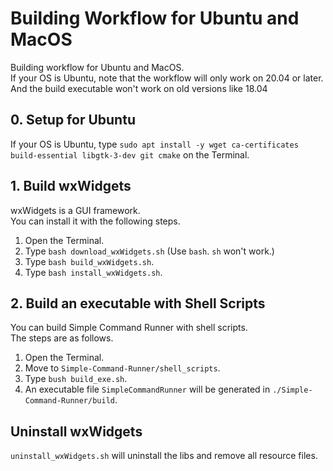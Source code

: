 # Building Workflow for Ubuntu and MacOS
Building workflow for Ubuntu and MacOS.<br>
If your OS is Ubuntu, note that the workflow will only work on 20.04 or later.<br>
And the build executable won't work on old versions like 18.04

## 0. Setup for Ubuntu
If your OS is Ubuntu, type `sudo apt install -y wget ca-certificates build-essential libgtk-3-dev git cmake` on the Terminal.

## 1. Build wxWidgets
wxWidgets is a GUI framework.<br>
You can install it with the following steps.

1. Open the Terminal.
2. Type `bash download_wxWidgets.sh` (Use `bash`. `sh` won't work.)
3. Type `bash build_wxWidgets.sh`.
4. Type `bash install_wxWidgets.sh`.

## 2. Build an executable with Shell Scripts
You can build Simple Command Runner with shell scripts.<br>
The steps are as follows.

1. Open the Terminal.
2. Move to `Simple-Command-Runner/shell_scripts`.
3. Type `bush build_exe.sh`.
4. An executable file `SimpleCommandRunner` will be generated in `./Simple-Command-Runner/build`.

## Uninstall wxWidgets
`uninstall_wxWidgets.sh` will uninstall the libs and remove all resource files.

